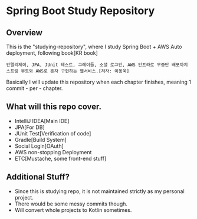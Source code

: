 Spring Boot Study Repository
============================

Overview
---------
This is the "studying-repository", where I study Spring Boot + AWS Auto deployment, following book[KR book]
```
인텔리제이, JPA, JUnit 테스트, 그레이들, 소셜 로그인, AWS 인프라로 무중단 배포까지 스프링 부트와 AWS로 혼자 구현하는 웹서비스.[저자: 이동욱]
```
Basically I will update this repository when each chapter finishes, meaning 1 commit - per - chapter. 


What will this repo cover.
---------------------------
- IntelliJ IDEA[Main IDE]
- JPA[For DB]
- JUnit Test[Verification of code]
- Gradle[Build System]
- Social Login[OAuth]
- AWS non-stopping Deployment
- ETC[Mustache, some front-end stuff]

Additional Stuff?
-------------------
- Since this is studying repo, it is not maintained strictly as my personal project.
- There would be some messy commits though.
- Will convert whole projects to Kotlin sometimes.
